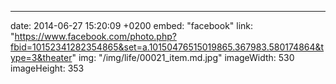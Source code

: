 ---
date: 2014-06-27 15:20:09 +0200
embed: "facebook"
link: "https://www.facebook.com/photo.php?fbid=10152341282354865&set=a.10150476515019865.367983.580174864&type=3&theater"
img: "/img/life/00021_item.md.jpg"
imageWidth: 530
imageHeight: 353
